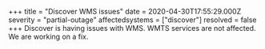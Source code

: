 +++
title = "Discover WMS issues"
date = 2020-04-30T17:55:29.000Z
severity = "partial-outage"
affectedsystems = ["discover"]
resolved = false
+++
Discover is having issues with WMS. WMTS services are not affected. We are working on a fix.
